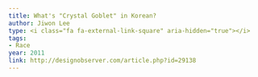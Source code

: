 ```yaml
---
title: What's "Crystal Goblet" in Korean?
author: Jiwon Lee
type: <i class="fa fa-external-link-square" aria-hidden="true"></i>
tags:
- Race
year: 2011
link: http://designobserver.com/article.php?id=29138
---
```

